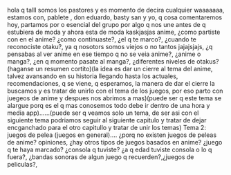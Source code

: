 hola q talll somos los pastores y es momento de decira cualquier  waaaaaaa, estamos con, pablete ,
don eduardo, basty san y yo,  q cosa comentaremos hoy, partamos por o esencial del grupo por algo
q nos une antes de q estubiera de moda y ahora esta de moda kaskjasjas anime, ¿como partiste con en el anime?
¿como continuaste?, ¿el q te marco?, ¿cuando te reconociste otaku?, ya q nosotors somos viejos o no tantos
jajajsjajs, ¿q pensabas al ver anime en ese tiempo q no se veia anime?, ¿anime o manga?, ¿en q momento pasate
al manga?, ¿diferentes niveles de otakus? (haganse un resumen cortito)(la idea es dar un cierre al tema del
anime, talvez avansando en su historia llegando hasta los actuales, recomendaciones, q se viene, q esperamos,
la manera de dar el cierre la buscamos y es tratar de unirlo con el tema de los juegos, por eso parto con
juegeos de anime y despues nos abrimos a mas)(puede ser q este tema se alargue porq es el q mas conosemos
todo debe ir dentro de una hora y media app)......(puede ser q veamos solo un tema, de ser asi con el
siguiente tema podriamos seguir al siguiente capitulo y tratar de dejar encganchado para el otro capitullo y
tratar de unir los temas) Tema 2: juegos de pelea (juegos en general).... ¿porq no existen juegos de peleas de
anime? opiniones, ¿hay otros tipos de juegos basados en anime? ¿juego q te haya marcado? ¿consola q tuviste?
¿a q edad tuviste consola o lo q fuera?, ¿bandas sonoras de algun juego q recuerden?,¿juegos de peliculas?,